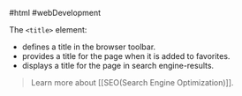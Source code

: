 #html #webDevelopment 

The `<title>` element:
- defines a title in the browser toolbar.
- provides a title for the page when it is added to favorites.
- displays a title for the page in search engine-results.

>Learn more about [[SEO(Search Engine Optimization)]].


